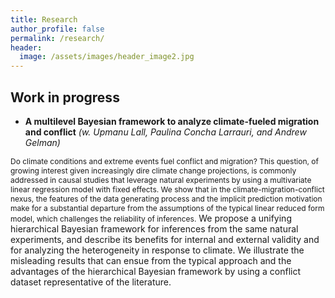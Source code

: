 ```yaml
---
title: Research
author_profile: false
permalink: /research/
header:
  image: /assets/images/header_image2.jpg
---
```



## Work in progress

  - **A multilevel Bayesian framework to analyze climate-fueled migration and conflict** *(w. Upmanu Lall, Paulina Concha Larrauri, and Andrew Gelman)*

<span style="font-size:12px;">
Do climate conditions and extreme events fuel conflict and migration? This question, of growing interest given increasingly dire climate change projections, is commonly addressed in causal studies that leverage natural experiments by using a multivariate linear regression model with fixed effects. We show that in the climate-migration-conflict nexus, the features of the data generating process and the implicit prediction motivation make for a substantial departure from the assumptions of the typical linear reduced form model, which challenges the reliability of inferences.</span>
<span style="font-size:14px;">
We propose a unifying hierarchical Bayesian framework for inferences from the same natural experiments, and describe its benefits for internal and external validity and for analyzing the heterogeneity in response to climate.</span>
We illustrate the misleading results that can ensue from the typical approach and the advantages of the hierarchical Bayesian framework by using a conflict dataset representative of the literature.

      


  

